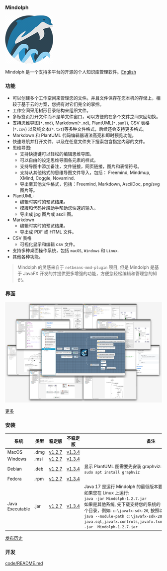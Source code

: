 ### Mindolph

![](../DemoWorkspace/app_30.png)

Mindolph 是一个支持多平台的开源的个人知识库管理软件。[English](../README.md)


### 功能
* 可以创建多个工作空间来管理您的文件。并且文件保存在您本机的存储上，相较于基于云的方案，您拥有对它们完全的掌控。
* 工作空间采用树形目录结构来组织文件。
* 多标签页打开文件而不是单文件窗口，可以方便的在多个文件之间来回切换。
* 支持思维导图(`*.mmd`), Markdown(`*.md`), PlantUML(`*.puml`), CSV 表格(`*.csv`) 以及纯文本(`*.txt`)等多种文件格式，后续还会支持更多格式。
* Markdown 和 PlantUML 代码编辑器语法高亮和即时预览功能。  
* 快速导航并打开文件，以及在任意文件夹下搜索包含指定内容的文件。  
* 思维导图:
	* 支持快捷键可以轻松的编辑思维导图。
	* 可以自由的设定思维导图各元素的样式。
	* 支持导图中添加备注，文件链接，网页链接，图片和表情符号。
	* 支持从其他格式的思维导图文件导入，包括： Freemind, Mindmup, XMind, Coggle, Novamind.
	* 导出至其他文件格式，包括：Freemind, Markdown, AsciiDoc, png/svg 图片等。
* PlantUML:
	* 编辑时实时的预览结果。
	* 模版和代码片段助手帮助您快速的输入。
	* 导出成 jpg 图片或 ascii 图。
* Markdown
	* 编辑时实时的预览结果。
	* 导出成 PDF 或 HTML 文件。
* CSV 表格
	* 可视化显示和编辑 csv 文件。
* 支持多种桌面操作系统，包括 `macOS`, `Windows` 和 `Linux`.
* 其他各种功能。

> Mindolph 的灵感来自于 `netbeans-mmd-plugin` 项目, 但是 Mindolph 是基于 JavaFX 开发的并提供更多增强的功能，方便您轻松编辑和管理您的知识。


### 界面
![](main.png)

[更多](screenshots.md)


### 安装

|系统|类型|稳定版|不稳定版|备注|
|----|----|----|----|----|
|MacOS|.dmg|[v1.2.7](https://github.com/mindolph/Mindolph/releases/download/v1.2.7/Mindolph-1.2.7.dmg)|[v1.3.4](https://github.com/mindolph/Mindolph/releases/download/v1.3.4/Mindolph-1.3.4.dmg)| |
|Windows|.msi|[v1.2.7](https://github.com/mindolph/Mindolph/releases/download/v1.2.7/Mindolph-1.2.7.msi)|[v1.3.4](https://github.com/mindolph/Mindolph/releases/download/v1.3.4/Mindolph-1.3.4.dmg)| |
|Debian|.deb|[v1.2.7](https://github.com/mindolph/Mindolph/releases/download/v1.2.7/Mindolph-1.2.7.deb)|[v1.3.4](https://github.com/mindolph/Mindolph/releases/download/v1.3.4/Mindolph-1.3.4.deb)|	显示 PlantUML 图需要先安装 graphviz:  </br>  `sudo apt install graphviz`|
|Fedora|.rpm|[v1.2.7](https://github.com/mindolph/Mindolph/releases/download/v1.2.7/Mindolph-1.2.7.rpm)|[v1.3.4](https://github.com/mindolph/Mindolph/releases/download/v1.3.4/Mindolph-1.3.4.rpm)| |
|Java Executable|.jar|[v1.2.7](https://github.com/mindolph/Mindolph/releases/download/v1.2.7/Mindolph-1.2.7.jar)|[v1.3.4](https://github.com/mindolph/Mindolph/releases/download/v1.3.4/Mindolph-1.3.4.jar)| Java 17 是运行 Mindolph 的最低版本要求.   	</br> 如果您在 Linux 上运行:   </br> `java -jar Mindolph-1.2.7.jar`  </br> 如果是其他系统, 先下载支持您的系统的 JavaFX SDK 并解压缩到某个目录，例如: `c:\javafx-sdk-20`, 按照以下方式运行:     </br>`java --module-path c:\javafx-sdk-20\lib --add-modules java.sql,javafx.controls,javafx.fxml,javafx.swing,javafx.web -jar  Mindolph-1.2.7.jar` |



[发布历史](release_notes.md)


### 开发

[code/README.md](../code/README.md)
